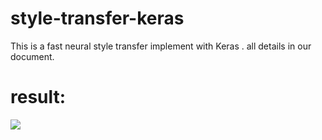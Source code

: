 # style-transfer-keras
This is a fast neural style transfer implement with Keras .
all details in our document.

# result:
![](https://github.com/abdxy/style-transfer-keras/blob/master/docf.png)
